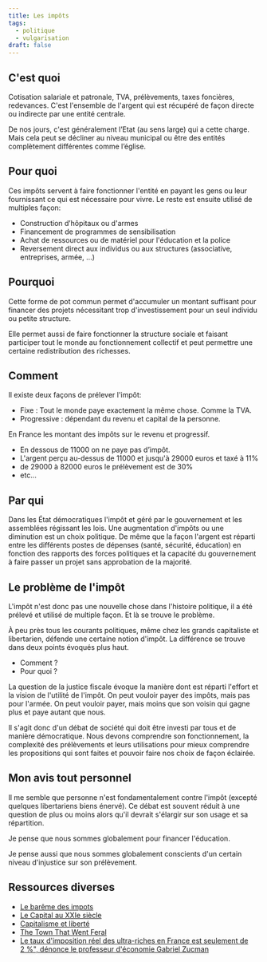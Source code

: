 ```yaml
---
title: Les impôts
tags:
  - politique
  - vulgarisation
draft: false
---
```


## C'est quoi

Cotisation salariale et patronale, TVA, prélèvements, taxes foncières, redevances. C'est l'ensemble de l'argent qui est récupéré de façon directe ou indirecte par une entité centrale.

De nos jours, c'est généralement l’Etat (au sens large) qui a cette charge.
Mais cela peut se décliner au niveau municipal ou être des entités complètement différentes comme l’église.

## Pour quoi

Ces impôts servent à faire fonctionner l'entité en payant les gens ou leur fournissant ce qui est nécessaire pour vivre. Le reste est ensuite utilisé de multiples façon:

- Construction d’hôpitaux ou d'armes
- Financement de programmes de sensibilisation
- Achat de ressources ou de matériel pour l'éducation et la police
- Reversement direct aux individus ou aux structures (associative, entreprises, armée, ...)

## Pourquoi

Cette forme de pot commun permet d'accumuler un montant suffisant pour financer des projets nécessitant trop d'investissement pour un seul individu ou petite structure.

Elle permet aussi de faire fonctionner la structure sociale et faisant participer tout le monde au fonctionnement collectif et peut permettre une certaine redistribution des richesses.

## Comment

Il existe deux façons de prélever l'impôt:

- Fixe : Tout le monde paye exactement la même chose. Comme la TVA.
- Progressive : dépendant du revenu et capital de la personne.

En France les montant des impôts sur le revenu et progressif.

- En dessous de 11000 on ne paye pas d’impôt.
- L'argent perçu au-dessus de 11000 et jusqu'à 29000 euros et taxé à 11%
- de 29000 à 82000 euros le prélèvement est de 30%
- etc...

## Par qui

Dans les État démocratiques l'impôt et géré par le gouvernement et les assemblées régissant les lois. Une augmentation d'impôts ou une diminution est un choix politique. De même que la façon l'argent est réparti entre les différents postes de dépenses (santé, sécurité, éducation) en fonction des rapports des forces politiques et la capacité du gouvernement à faire passer un projet sans approbation de la majorité.

## Le problème de l'impôt

L'impôt n'est donc pas une nouvelle chose dans l'histoire politique, il a été prélevé et utilisé de multiple façon. Et là se trouve le problème.

À peu près tous les courants politiques, même chez les grands capitaliste et libertarien, défende une certaine notion d'impôt. La différence se trouve dans deux points évoqués plus haut.

- Comment ?
- Pour quoi ?

La question de la justice fiscale évoque la manière dont est réparti l'effort et la vision de l'utilité de l'impôt. On peut vouloir payer des impôts, mais pas pour l'armée. On peut vouloir payer, mais moins que son voisin qui gagne plus et paye autant que nous.

Il s'agit donc d'un débat de société qui doit être investi par tous et de manière démocratique. Nous devons comprendre son fonctionnement, la complexité des prélèvements et leurs utilisations pour mieux comprendre les propositions qui sont faites et pouvoir faire nos choix de façon éclairée.

## Mon avis tout personnel

Il me semble que personne n'est fondamentalement contre l'impôt (excepté quelques libertariens biens énervé). Ce débat est souvent réduit à une question de plus ou moins alors qu'il devrait s'élargir sur son usage et sa répartition.

Je pense que nous sommes globalement pour financer l'éducation.

Je pense aussi que nous sommes globalement conscients d'un certain niveau d'injustice sur son prélèvement.

## Ressources diverses

- [Le barême des impots](https://www.impots.gouv.fr/particulier/questions/comment-calculer-mon-taux-dimposition-dapres-le-bareme-progressif-de-limpot)
- [Le Capital au XXIe siècle](https://www.seuil.com/ouvrage/le-capital-au-xxie-siecle-thomas-piketty/9782021082289)
- [Capitalisme et liberté](https://editions.flammarion.com/capitalisme-et-liberte/9782081358850)
- [The Town That Went Feral](https://newrepublic.com/article/159662/libertarian-walks-into-bear-book-review-free-town-project)
- [Le taux d'imposition réel des ultra-riches en France est seulement de 2 %", dénonce le professeur d'économie Gabriel Zucman](https://www.francetvinfo.fr/replay-radio/l-interview-eco/le-taux-d-imposition-reel-des-ultrariches-en-france-est-seulement-de-2-denonce-le-professeur-d-economie-gabriel-zucman_5583279.html)
